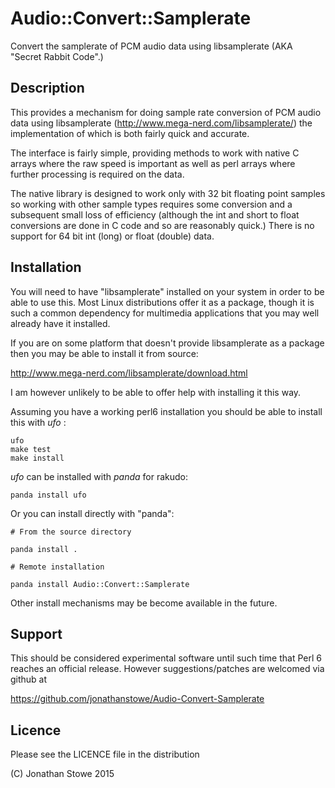 # Audio::Convert::Samplerate

Convert the samplerate of PCM audio data using libsamplerate (AKA "Secret Rabbit Code".)

## Description

This provides a mechanism for doing sample rate conversion of PCM audio
data using libsamplerate (http://www.mega-nerd.com/libsamplerate/)
the implementation of which is both fairly quick and accurate.

The interface is fairly simple, providing methods to work with native
C arrays where the raw speed is important as well as perl arrays where
further processing is required on the data.

The native library is designed to work only with 32 bit floating point
samples so working with other sample types requires some conversion
and a subsequent small loss of efficiency (although the int and short
to float conversions are done in C code and so are reasonably quick.)
There is no support for 64 bit int (long) or float (double) data.


## Installation

You will need to have "libsamplerate"  installed on your system in order to
be able to use this. Most Linux distributions offer it as a package, though
it is such a common dependency for multimedia applications that you may well
already have it installed.

If you are on some platform that doesn't provide libsamplerate as a package
then you may be able to install it from source:

http://www.mega-nerd.com/libsamplerate/download.html

I am however unlikely to be able to offer help with installing it this way.

Assuming you have a working perl6 installation you should be able to
install this with *ufo* :

    ufo
    make test
    make install

*ufo* can be installed with *panda* for rakudo:

    panda install ufo

Or you can install directly with "panda":

    # From the source directory
   
    panda install .

    # Remote installation

    panda install Audio::Convert::Samplerate

Other install mechanisms may be become available in the future.

## Support

This should be considered experimental software until such time that
Perl 6 reaches an official release.  However suggestions/patches are
welcomed via github at

https://github.com/jonathanstowe/Audio-Convert-Samplerate

## Licence

Please see the LICENCE file in the distribution

(C) Jonathan Stowe 2015
